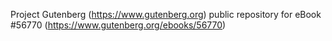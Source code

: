 Project Gutenberg (https://www.gutenberg.org) public repository for
eBook #56770 (https://www.gutenberg.org/ebooks/56770)
